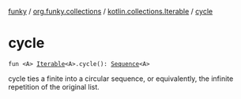[funky](../../index.md) / [org.funky.collections](../index.md) / [kotlin.collections.Iterable](index.md) / [cycle](.)

# cycle

`fun <A> `[`Iterable`](https://kotlinlang.org/api/latest/jvm/stdlib/kotlin.collections/-iterable/index.html)`<A>.cycle(): `[`Sequence`](https://kotlinlang.org/api/latest/jvm/stdlib/kotlin.sequences/-sequence/index.html)`<A>`

cycle ties a finite into a circular sequence, or equivalently, the infinite repetition of the original list.

